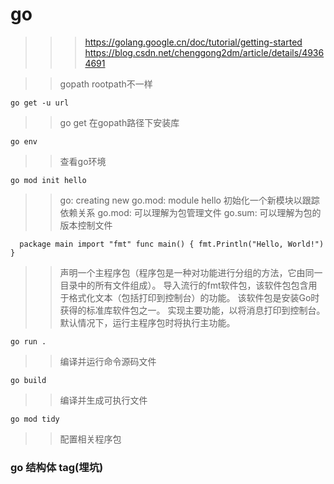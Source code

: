 # go

>>> https://golang.google.cn/doc/tutorial/getting-started
>>> https://blog.csdn.net/chenggong2dm/article/details/49364691

>> gopath rootpath不一样

`go get -u url`
>> go get 在gopath路径下安装库


`go env`
>> 查看go环境

`go mod init hello`  
>> go: creating new go.mod: module hello
>> 初始化一个新模块以跟踪依赖关系
  go.mod: 可以理解为包管理文件
  go.sum: 可以理解为包的版本控制文件

``  
package main
import "fmt"
func main() {
    fmt.Println("Hello, World!")
}
``

>> 声明一个主程序包（程序包是一种对功能进行分组的方法，它由同一目录中的所有文件组成）。
导入流行的fmt软件包，该软件包包含用于格式化文本（包括打印到控制台）的功能。 该软件包是安装Go时获得的标准库软件包之一。
实现主要功能，以将消息打印到控制台。 默认情况下，运行主程序包时将执行主功能。

`go run .`
>> 编译并运行命令源码文件

`go build`
>> 编译并生成可执行文件

`go mod tidy`
>> 配置相关程序包


### go 结构体 tag(埋坑)
